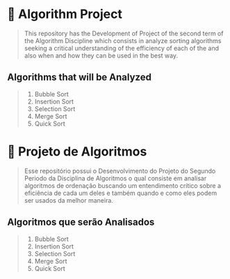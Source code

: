 # 📝 Algorithm Project
> This repository has the Development of Project of the second term of the Algorithm Discipline which consists in analyze sorting algorithms seeking a critical understanding of the efficiency of each of the and also when and how they can be used in the best way.
## Algorithms that will be Analyzed
> 1. Bubble Sort
> 2. Insertion Sort
> 3. Selection Sort
> 4. Merge Sort
> 5. Quick Sort


# 📝 Projeto de Algoritmos
> Esse repositório possui o Desenvolvimento do Projeto do Segundo Periodo da Disciplina de Algoritmos o qual consiste em analisar algoritmos de ordenação buscando um entendimento crítico sobre a eficiência de cada um deles e também quando e como eles podem ser usados da melhor maneira.
## Algoritmos que serão Analisados
> 1. Bubble Sort
> 2. Insertion Sort
> 3. Selection Sort
> 4. Merge Sort
> 5. Quick Sort
